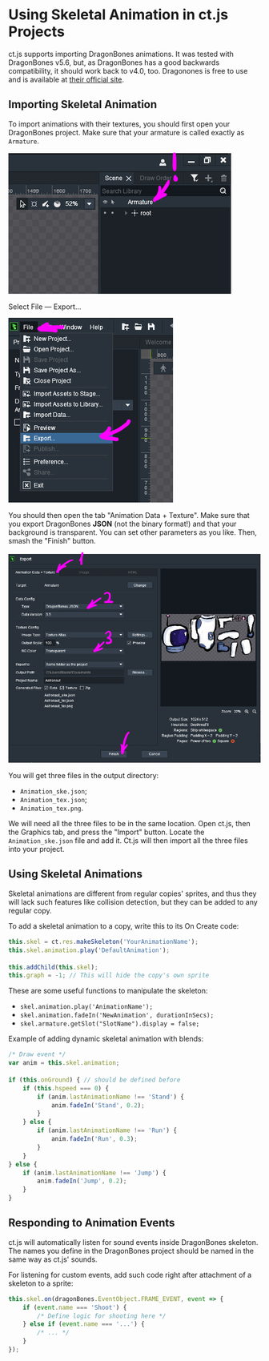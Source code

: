 # Using Skeletal Animation in ct.js Projects

ct.js supports importing DragonBones animations. It was tested with DragonBones v5.6, but, as DragonBones has a good backwards compatibility, it should work back to v4.0, too. Dragonones is free to use and is available at [their official site](http://dragonbones.com/).

## Importing Skeletal Animation

To import animations with their textures, you should first open your DragonBones project. Make sure that your armature is called exactly as `Armature`.

![](./images/skeletalAnimationsDB_03.png)

Select File — Export…

![](./images/skeletalAnimationsDB_01.png)

You should then open the tab "Animation Data + Texture". Make sure that you export DragonBones **JSON** (not the binary format!) and that your background is transparent. You can set other parameters as you like. Then, smash the "Finish" button.

![](./images/skeletalAnimationsDB_02.png)

You will get three files in the output directory:

* `Animation_ske.json`;
* `Animation_tex.json`;
* `Animation_tex.png`.

We will need all the three files to be in the same location. Open ct.js, then the Graphics tab, and press the "Import" button. Locate the `Animation_ske.json` file and add it. Ct.js will then import all the three files into your project.

## Using Skeletal Animations

Skeletal animations are different from regular copies' sprites, and thus they will lack such features like collision detection, but they can be added to any regular copy.

To add a skeletal animation to a copy, write this to its On Create code:

```js
this.skel = ct.res.makeSkeleton('YourAnimationName');
this.skel.animation.play('DefaultAnimation');

this.addChild(this.skel);
this.graph = -1; // This will hide the copy's own sprite
```

These are some useful functions to manipulate the skeleton:

* `skel.animation.play('AnimationName');`
* `skel.animation.fadeIn('NewAnimation', durationInSecs);`
* `skel.armature.getSlot("SlotName").display = false;`

Example of adding dynamic skeletal animation with blends:

```js
/* Draw event */
var anim = this.skel.animation;

if (this.onGround) { // should be defined before
    if (this.hspeed === 0) {
        if (anim.lastAnimationName !== 'Stand') {
            anim.fadeIn('Stand', 0.2);
        }
    } else {
        if (anim.lastAnimationName !== 'Run') {
            anim.fadeIn('Run', 0.3);
        }
    }
} else {
    if (anim.lastAnimationName !== 'Jump') {
        anim.fadeIn('Jump', 0.2);
    }
}
```

## Responding to Animation Events

ct.js will automatically listen for sound events inside DragonBones skeleton. The names you define in the DragonBones project should be named in the same way as ct.js' sounds.

For listening for custom events, add such code right after attachment of a skeleton to a sprite:

```js
this.skel.on(dragonBones.EventObject.FRAME_EVENT, event => {
    if (event.name === 'Shoot') {
        /* Define logic for shooting here */
    } else if (event.name === '...') {
        /* ... */
    }
});
```
